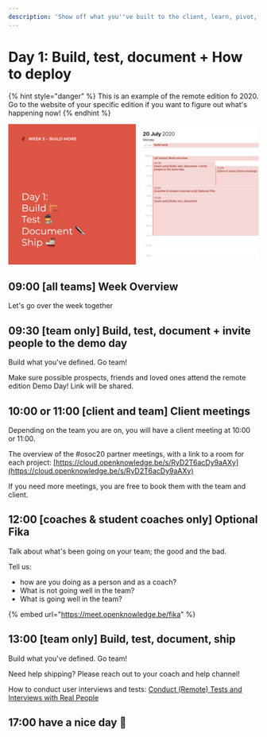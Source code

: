 ```yaml
---
description: 'Show off what you''ve built to the client, learn, pivot, go!'
---
```


# Day 1: Build, test, document + How to deploy

{% hint style="danger" %}
This is an example of the remote edition fo 2020. Go to the website of your specific edition if you want to figure out what's happening now!
{% endhint %}

![](../../../../.gitbook/assets/screenshot-2020-07-19-at-19.06.43.png)

## 09:00 \[all teams\] Week Overview

Let's go over the week together

## 09:30 \[team only\] Build, test, document + invite people to the demo day

Build what you've defined. Go team!

Make sure possible prospects, friends and loved ones attend the remote edition Demo Day! Link will be shared.

## **10:00 or 11:00** \[client and team\] Client meetings

Depending on the team you are on, you will have a client meeting at 10:00 or 11:00.

The overview of the \#osoc20 partner meetings, with a link to a room for each project: [https://cloud.openknowledge.be/s/RyD2T6acDy9aAXy](https://cloud.openknowledge.be/s/RyD2T6acDy9aAXy)

If you need more meetings, you are free to book them with the team and client.

## 12:00 \[coaches & student coaches only\] Optional Fika

Talk about what's been going on your team; the good and the bad.

Tell us:

* how are you doing as a person and as a coach?
* What is not going well in the team?
* What is going well in the team?

{% embed url="https://meet.openknowledge.be/fika" %}

## 13:00 \[team only\] Build, test, document, ship

Build what you've defined. Go team!

Need help shipping? Please reach out to your coach and help channel!

How to conduct user interviews and tests: [Conduct \(Remote\) Tests and Interviews with Real People](../../../../tutorials/how-to-conduct-remote-tests-and-interviews-with-real-people.md)

## 17:00 have a nice day 🥳


